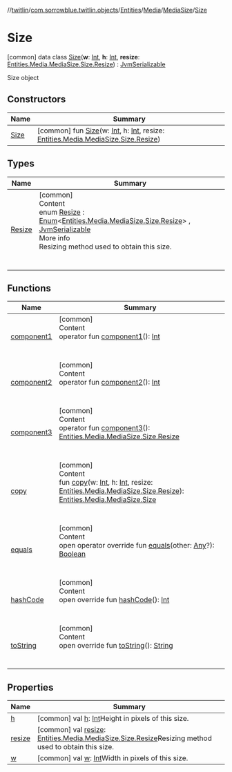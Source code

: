 //[twitlin](../../../../../index.md)/[com.sorrowblue.twitlin.objects](../../../../index.md)/[Entities](../../../index.md)/[Media](../../index.md)/[MediaSize](../index.md)/[Size](index.md)



# Size  
 [common] data class [Size](index.md)(**w**: [Int](https://kotlinlang.org/api/latest/jvm/stdlib/kotlin/-int/index.html), **h**: [Int](https://kotlinlang.org/api/latest/jvm/stdlib/kotlin/-int/index.html), **resize**: [Entities.Media.MediaSize.Size.Resize](-resize/index.md)) : [JvmSerializable](../../../../../com.sorrowblue.twitlin.annotation/-jvm-serializable/index.md)

Size object

   


## Constructors  
  
|  Name|  Summary| 
|---|---|
| <a name="com.sorrowblue.twitlin.objects/Entities.Media.MediaSize.Size/Size/#kotlin.Int#kotlin.Int#com.sorrowblue.twitlin.objects.Entities.Media.MediaSize.Size.Resize/PointingToDeclaration/"></a>[Size](-size.md)| <a name="com.sorrowblue.twitlin.objects/Entities.Media.MediaSize.Size/Size/#kotlin.Int#kotlin.Int#com.sorrowblue.twitlin.objects.Entities.Media.MediaSize.Size.Resize/PointingToDeclaration/"></a> [common] fun [Size](-size.md)(w: [Int](https://kotlinlang.org/api/latest/jvm/stdlib/kotlin/-int/index.html), h: [Int](https://kotlinlang.org/api/latest/jvm/stdlib/kotlin/-int/index.html), resize: [Entities.Media.MediaSize.Size.Resize](-resize/index.md))   <br>


## Types  
  
|  Name|  Summary| 
|---|---|
| <a name="com.sorrowblue.twitlin.objects/Entities.Media.MediaSize.Size.Resize///PointingToDeclaration/"></a>[Resize](-resize/index.md)| <a name="com.sorrowblue.twitlin.objects/Entities.Media.MediaSize.Size.Resize///PointingToDeclaration/"></a>[common]  <br>Content  <br>enum [Resize](-resize/index.md) : [Enum](https://kotlinlang.org/api/latest/jvm/stdlib/kotlin/-enum/index.html)<[Entities.Media.MediaSize.Size.Resize](-resize/index.md)> , [JvmSerializable](../../../../../com.sorrowblue.twitlin.annotation/-jvm-serializable/index.md)  <br>More info  <br>Resizing method used to obtain this size.  <br><br><br>


## Functions  
  
|  Name|  Summary| 
|---|---|
| <a name="com.sorrowblue.twitlin.objects/Entities.Media.MediaSize.Size/component1/#/PointingToDeclaration/"></a>[component1](component1.md)| <a name="com.sorrowblue.twitlin.objects/Entities.Media.MediaSize.Size/component1/#/PointingToDeclaration/"></a>[common]  <br>Content  <br>operator fun [component1](component1.md)(): [Int](https://kotlinlang.org/api/latest/jvm/stdlib/kotlin/-int/index.html)  <br><br><br>
| <a name="com.sorrowblue.twitlin.objects/Entities.Media.MediaSize.Size/component2/#/PointingToDeclaration/"></a>[component2](component2.md)| <a name="com.sorrowblue.twitlin.objects/Entities.Media.MediaSize.Size/component2/#/PointingToDeclaration/"></a>[common]  <br>Content  <br>operator fun [component2](component2.md)(): [Int](https://kotlinlang.org/api/latest/jvm/stdlib/kotlin/-int/index.html)  <br><br><br>
| <a name="com.sorrowblue.twitlin.objects/Entities.Media.MediaSize.Size/component3/#/PointingToDeclaration/"></a>[component3](component3.md)| <a name="com.sorrowblue.twitlin.objects/Entities.Media.MediaSize.Size/component3/#/PointingToDeclaration/"></a>[common]  <br>Content  <br>operator fun [component3](component3.md)(): [Entities.Media.MediaSize.Size.Resize](-resize/index.md)  <br><br><br>
| <a name="com.sorrowblue.twitlin.objects/Entities.Media.MediaSize.Size/copy/#kotlin.Int#kotlin.Int#com.sorrowblue.twitlin.objects.Entities.Media.MediaSize.Size.Resize/PointingToDeclaration/"></a>[copy](copy.md)| <a name="com.sorrowblue.twitlin.objects/Entities.Media.MediaSize.Size/copy/#kotlin.Int#kotlin.Int#com.sorrowblue.twitlin.objects.Entities.Media.MediaSize.Size.Resize/PointingToDeclaration/"></a>[common]  <br>Content  <br>fun [copy](copy.md)(w: [Int](https://kotlinlang.org/api/latest/jvm/stdlib/kotlin/-int/index.html), h: [Int](https://kotlinlang.org/api/latest/jvm/stdlib/kotlin/-int/index.html), resize: [Entities.Media.MediaSize.Size.Resize](-resize/index.md)): [Entities.Media.MediaSize.Size](index.md)  <br><br><br>
| <a name="kotlin/Any/equals/#kotlin.Any?/PointingToDeclaration/"></a>[equals](../../../../../com.sorrowblue.twitlin.v2.users/-users-api/-expansion/-companion/index.md#%5Bkotlin%2FAny%2Fequals%2F%23kotlin.Any%3F%2FPointingToDeclaration%2F%5D%2FFunctions%2F1930806739)| <a name="kotlin/Any/equals/#kotlin.Any?/PointingToDeclaration/"></a>[common]  <br>Content  <br>open operator override fun [equals](../../../../../com.sorrowblue.twitlin.v2.users/-users-api/-expansion/-companion/index.md#%5Bkotlin%2FAny%2Fequals%2F%23kotlin.Any%3F%2FPointingToDeclaration%2F%5D%2FFunctions%2F1930806739)(other: [Any](https://kotlinlang.org/api/latest/jvm/stdlib/kotlin/-any/index.html)?): [Boolean](https://kotlinlang.org/api/latest/jvm/stdlib/kotlin/-boolean/index.html)  <br><br><br>
| <a name="kotlin/Any/hashCode/#/PointingToDeclaration/"></a>[hashCode](../../../../../com.sorrowblue.twitlin.v2.users/-users-api/-expansion/-companion/index.md#%5Bkotlin%2FAny%2FhashCode%2F%23%2FPointingToDeclaration%2F%5D%2FFunctions%2F1930806739)| <a name="kotlin/Any/hashCode/#/PointingToDeclaration/"></a>[common]  <br>Content  <br>open override fun [hashCode](../../../../../com.sorrowblue.twitlin.v2.users/-users-api/-expansion/-companion/index.md#%5Bkotlin%2FAny%2FhashCode%2F%23%2FPointingToDeclaration%2F%5D%2FFunctions%2F1930806739)(): [Int](https://kotlinlang.org/api/latest/jvm/stdlib/kotlin/-int/index.html)  <br><br><br>
| <a name="kotlin/Any/toString/#/PointingToDeclaration/"></a>[toString](../../../../../com.sorrowblue.twitlin.v2.users/-users-api/-expansion/-companion/index.md#%5Bkotlin%2FAny%2FtoString%2F%23%2FPointingToDeclaration%2F%5D%2FFunctions%2F1930806739)| <a name="kotlin/Any/toString/#/PointingToDeclaration/"></a>[common]  <br>Content  <br>open override fun [toString](../../../../../com.sorrowblue.twitlin.v2.users/-users-api/-expansion/-companion/index.md#%5Bkotlin%2FAny%2FtoString%2F%23%2FPointingToDeclaration%2F%5D%2FFunctions%2F1930806739)(): [String](https://kotlinlang.org/api/latest/jvm/stdlib/kotlin/-string/index.html)  <br><br><br>


## Properties  
  
|  Name|  Summary| 
|---|---|
| <a name="com.sorrowblue.twitlin.objects/Entities.Media.MediaSize.Size/h/#/PointingToDeclaration/"></a>[h](h.md)| <a name="com.sorrowblue.twitlin.objects/Entities.Media.MediaSize.Size/h/#/PointingToDeclaration/"></a> [common] val [h](h.md): [Int](https://kotlinlang.org/api/latest/jvm/stdlib/kotlin/-int/index.html)Height in pixels of this size.   <br>
| <a name="com.sorrowblue.twitlin.objects/Entities.Media.MediaSize.Size/resize/#/PointingToDeclaration/"></a>[resize](resize.md)| <a name="com.sorrowblue.twitlin.objects/Entities.Media.MediaSize.Size/resize/#/PointingToDeclaration/"></a> [common] val [resize](resize.md): [Entities.Media.MediaSize.Size.Resize](-resize/index.md)Resizing method used to obtain this size.   <br>
| <a name="com.sorrowblue.twitlin.objects/Entities.Media.MediaSize.Size/w/#/PointingToDeclaration/"></a>[w](w.md)| <a name="com.sorrowblue.twitlin.objects/Entities.Media.MediaSize.Size/w/#/PointingToDeclaration/"></a> [common] val [w](w.md): [Int](https://kotlinlang.org/api/latest/jvm/stdlib/kotlin/-int/index.html)Width in pixels of this size.   <br>

